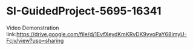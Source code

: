# SI-GuidedProject-5695-16341
Video Demonstration link:https://drive.google.com/file/d/1EvfXeydKmKRvDK9vvoPaY68lmyU-Fcjv/view?usp=sharing
